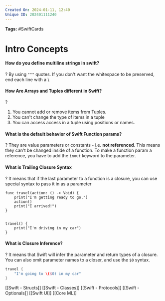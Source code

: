```yaml
---
Created On: 2024-01-11, 12:40
Unique ID: 202401111240
---
```



**Tags:** #SwiftCards

# Intro Concepts

#### How do you define multiline strings in swift?
?
By using `"""` quotes.
If you don't want the whitespace to be preserved, end each line with a \
<!--SR:!2024-02-12,3,250-->


#### How Are Arrays and Tuples different in Swift?
?
1. You cannot add or remove items from Tuples.
2. You can't change the type of items in a tuple
3. You can access access in a tuple using positions or names.
<!--SR:!2024-02-12,2,230-->


#### What is the default behavior of Swift Function params?
?
They are value parameters or constants - i.e. **not referenced**. This means they can't be changed inside of a function.
To make a function param a reference, you have to add the `inout` keyword to the parameter.
<!--SR:!2024-02-12,2,228-->


#### What is Trailing Closure Syntax
?
It means that if the last parameter to a function is a closure, you can use special syntax to pass it in as a parameter
```
func travel(action: () -> Void) {
    print("I'm getting ready to go.")
    action()
    print("I arrived!")
}


travel() {
    print("I'm driving in my car")
}
```
<!--SR:!2024-02-12,3,250-->

#### What is Closure Inference?
?
It means that Swift will infer the parameter and return types of a closure. You can also omit parameter names to a closer, and use the `$0` syntax.
```swift
travel {
    "I'm going to \($0) in my car"
}
```
<!--SR:!2024-02-12,2,228-->

[[Swift - Structs]]
[[Swift - Classes]]
[[Swift - Protocols]]
[[Swift - Optionals]]
[[Swift UI]]
[[Core ML]]
